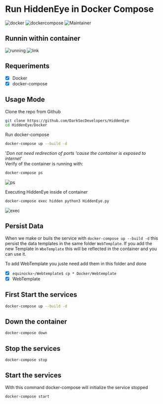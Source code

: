 # Run HiddenEye in Docker Compose

![docker](https://img.shields.io/badge/Docker-v19.03.12-blue?style=plastic&logo=docker)
![dockercompose](https://img.shields.io/badge/Docker_Compose-v1.25.4-orange?style=plastic&logo=docker)
![Maintainer](https://img.shields.io/badge/Maintainer-Equinockx-success?style=plastic&logo=terraform)

## Runnin within container

![running](https://github.com/MoisesTapia/HiddenEye/blob/Docker/Docker/images/start.png)
![link](https://github.com/MoisesTapia/HiddenEye/blob/Docker/Docker/images/URL.png)

## Requeriments

- [x] Docker
- [x] docker-compose

## Usage Mode

Clone the repo from Github

```bash
git clone https://github.com/DarkSecDevelopers/HiddenEye
cd HiddenEye/Docker
```

Run docker-compose

```bash
docker-compose up --build -d
```

'_Don not need redirection of ports 'cause the container is exposed to
internet_' <br> Verify of the container is running with:

```bash
docker-compose ps
```

![ps](https://github.com/MoisesTapia/HiddenEye/blob/Docker/Docker/images/ps.png)

Executing HiddenEye inside of container

```bash
docker-compose exec hidden python3 HiddenEye.py
```

![exec](https://github.com/MoisesTapia/HiddenEye/blob/Docker/Docker/images/executing.png)

## Persist Data

When we make or buils the service with `docker-compose up --build -d` this
persist the data templates in the same folder `WebTemplate`. If you add the new
Template in `WbeTemplate` this will be reflected in the container and you can
use it.

To add WebTemplate you juste need add them in this folder and done

- [x] `equinockx~/Webtemplate$ cp * Docker/Webtemplate`
- [x] WebTemplate

## First Start the services

```bash
docker-compose up --build -d
```

## Down the container

```bash
docker-compose down
```

## Stop the services

```bash
docker-compose stop
```

## Start the services

With this command docker-compose will initialize the service stopped

```bash
docker-compose start
```
